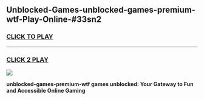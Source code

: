 
## Unblocked-Games-unblocked-games-premium-wtf-Play-Online-#33sn2
<h3>
<a href="https://premium.freeplayer.one?title=unblocked-games-premium-wtf&ref=24F">CLICK TO PLAY</a></h3>
<hr>

<h3>
<a href="https://premium.freeplayer.one?title=unblocked-games-premium-wtf&ref=24F">CLICK 2 PLAY</a>
  
</h3>

<a href="https://premium.freeplayer.one?title=unblocked-games-premium-wtf&ref=24F/"><img src="https://clearcache.store/games.png"></a>


**unblocked-games-premium-wtf games unblocked: Your Gateway to Fun and Accessible Online Gaming**
